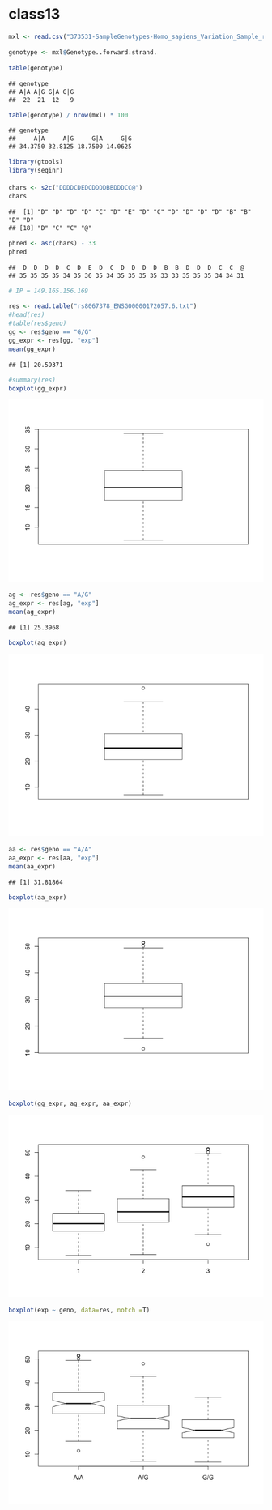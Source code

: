 class13
================

``` r
mxl <- read.csv("373531-SampleGenotypes-Homo_sapiens_Variation_Sample_rs8067378.csv")
```

``` r
genotype <- mxl$Genotype..forward.strand.
```

``` r
table(genotype)
```

    ## genotype
    ## A|A A|G G|A G|G 
    ##  22  21  12   9

``` r
table(genotype) / nrow(mxl) * 100
```

    ## genotype
    ##     A|A     A|G     G|A     G|G 
    ## 34.3750 32.8125 18.7500 14.0625

``` r
library(gtools)
library(seqinr)

chars <- s2c("DDDDCDEDCDDDDBBDDDCC@")
chars
```

    ##  [1] "D" "D" "D" "D" "C" "D" "E" "D" "C" "D" "D" "D" "D" "B" "B" "D" "D"
    ## [18] "D" "C" "C" "@"

``` r
phred <- asc(chars) - 33
phred
```

    ##  D  D  D  D  C  D  E  D  C  D  D  D  D  B  B  D  D  D  C  C  @ 
    ## 35 35 35 35 34 35 36 35 34 35 35 35 35 33 33 35 35 35 34 34 31

``` r
# IP = 149.165.156.169
```

``` r
res <- read.table("rs8067378_ENSG00000172057.6.txt")
#head(res)
#table(res$geno)
gg <- res$geno == "G/G"
gg_expr <- res[gg, "exp"]
mean(gg_expr)
```

    ## [1] 20.59371

``` r
#summary(res)
boxplot(gg_expr)
```

![](class13_files/figure-markdown_github/unnamed-chunk-6-1.png)

``` r
ag <- res$geno == "A/G"
ag_expr <- res[ag, "exp"]
mean(ag_expr)
```

    ## [1] 25.3968

``` r
boxplot(ag_expr)
```

![](class13_files/figure-markdown_github/unnamed-chunk-6-2.png)

``` r
aa <- res$geno == "A/A"
aa_expr <- res[aa, "exp"]
mean(aa_expr)
```

    ## [1] 31.81864

``` r
boxplot(aa_expr)
```

![](class13_files/figure-markdown_github/unnamed-chunk-6-3.png)

``` r
boxplot(gg_expr, ag_expr, aa_expr)
```

![](class13_files/figure-markdown_github/unnamed-chunk-6-4.png)

``` r
boxplot(exp ~ geno, data=res, notch =T)
```

![](class13_files/figure-markdown_github/unnamed-chunk-6-5.png)
